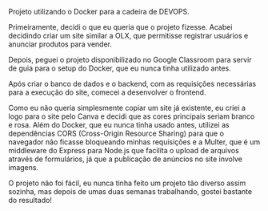 Projeto utilizando o Docker para a cadeira de DEVOPS.

Primeiramente, decidi o que eu queria que o projeto fizesse. Acabei decidindo criar um site similar a OLX, que permitisse registrar usuários e anunciar produtos para vender.

Depois, peguei o projeto disponibilizado no Google Classroom para servir de guia para o setup do Docker, que eu nunca tinha utilizado antes.

Após criar o banco de dados e o backend, com as requisições necessárias para a execução do site, comecei a desenvolver o frontend.

Como eu não queria simplesmente copiar um site já existente, eu criei a logo para o site pelo Canva e decidi que as cores principais seriam branco e rosa.
Além do Docker, que eu nunca tinha usado antes, utilizei as dependências CORS (Cross-Origin Resource Sharing) para que o navegador não ficasse bloqueando minhas requisições e a Multer, que é um middleware do Express para Node.js que facilita o upload de arquivos através de formulários, já que a publicação de anúncios no site involve imagens.

O projeto não foi fácil, eu nunca tinha feito um projeto tão diverso assim sozinha, mas depois de umas duas semanas trabalhando, gostei bastante do resultado!
